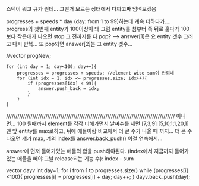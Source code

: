 스택이 뭐고 큐가 뭔데...
그딴거 모르는 상태에서 다짜고짜 덤벼보겠음

progresses + speeds * day (day: from 1 to 99)하는데
계속 더하다가....
progress의 첫번째  entity가 100이상이 돼
그럼 entity를 첨부터 쭉 뒤로 훑다가 100보다 작은애가 나오면 stop
그 전까지를 다 pop? --> answer[1]은 요 entity 갯수
그러고 다시 반복...
또 pop되면 answer[2]는 그 entity 갯수...

//vector<int> progNew;
    
    for (int day = 1; day<100; day++){
        progresses = progresses + speeds; //element wise sum이 안되네
        for (int idx = 1; idx <= progresses.size; idx++){
            if (progresses[idx] < 99){
                answer.push_back = idx;
            }
        }
    }

 //////////////////////////////////////////////////////////////////////////////////////////
아니면...
100 될때까지 element를 각각 더해가면서 날짜수를 세면
[7,3,9]
[5,10,1,1,20,1]
맨 앞 entity를 max로하고, 뒤에 애들이랑 비교해서 더 큰 수가 나올 때 까지...
더 큰 수 나오면 걔가 max, 걔의 index를 answer.back_push()
이걸 연속해서...

answer에 먼저 들어가있는 애들의 합을 push해야된다. (index에서 지금까지 들어가 있는 애들을 빼야 그날 release되는 기능 수): index - sum


vector<int> dayv
int day=1;
for i from 1 to progresses.size()
    while (progresses[i]<100){
        progresses[i] = progresses[i] + day;
        day++;
  }
  dayv.back_push(day);